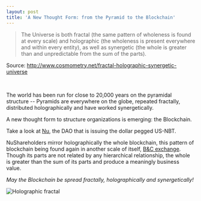 ```yaml
---
layout: post
title: 'A New Thought Form: from the Pyramid to the Blockchain'
---
```


> The Universe is both fractal (the same pattern of wholeness is found at every scale) and holographic (the wholeness is present everywhere and within every entity), as well as synergetic (the whole is greater than and unpredictable from the sum of the parts). 

Source: http://www.cosmometry.net/fractal-holographic-synergetic-universe 

<br>



The world has been run for close to 20,000 years on the pyramidal structure -- Pyramids are everywhere on the globe, repeated fractally, distributed holographically and have worked synergetically.

A new thought form to structure organizations is emerging: the Blockchain.

Take a look at [Nu](https://nubits.com/), the DAO that is issuing the dollar pegged US-NBT. 

NuShareholders mirror holographically the whole blockchain, this pattern of blockchain being found again in another scale of itself, [B&C exchange](https://bcexchange.org/). Though its parts are not related by any hierarchical relationship, the whole is greater than the sum of its parts and produce a meaningly business value.


_May the Blockchain be spread fractally, holographically and synergetically!_


![Holographic fractal](http://i.imgur.com/hmJp9K9.jpg)

